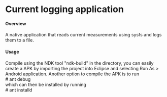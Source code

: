 Current logging application
===========================

#### Overview
A native application that reads current measurements using sysfs and logs them to a file.


#### Usage
Compile using the NDK tool "ndk-build" in the directory, you can easily create a APK by importing the project into Eclipse and selecting Run As > Android application.
Another option to compile the APK is to run <br>
\# ant debug <br>
which can then be installed by running <br>
\# ant installd
